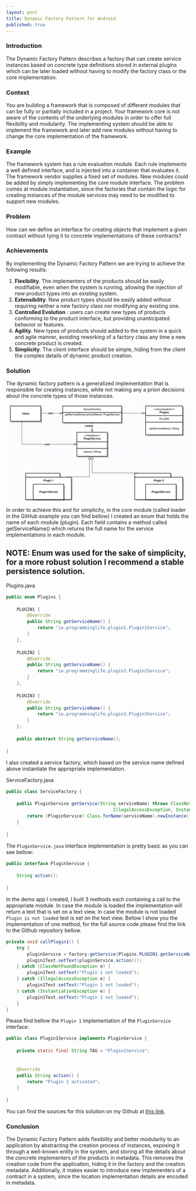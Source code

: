 ```yaml
---
layout: post
title: Dynamic Factory Pattern for Android
published: true
---
```



### Introduction

The Dynamic Factory Pattern describes a factory that can create service instances based on concrete type definitions stored in external plugins which can be later loaded without having to modify the factory class or the core implementation.

### Context

You are building a framework that is composed of different modules that can be fully or partially included in a project. Your framework core is not aware of the contents of the underlying modules in order to offer full flexibility and modularity. The implementing system should be able to implement the framework and later add new modules without having to change the core implementation of the framework.

### Example

The framework system has a rule evaluation module. Each rule implements a well defined interface, and is injected into a container that evaluates it.
The framework vendor supplies a fixed set of modules. New modules could be added by simply implementing the core module interface. The problem comes at module instantiation, since the factories that contain the logic for creating instances of the module services may need to be modified to support new modules.

### Problem

How can we define an interface for creating objects that implement a given contract without tying it to concrete implementations of these contracts?

### Achievements

By implementing the Dynamic Factory Pattern we are trying to achieve the following results:

  1. <b>Flexibility</b>. The implementers of the products should be easily modifiable, even when the system is running, allowing the injection of new product types into an existing system.
  2. <b>Extensibility</b>. New product types should be easily added without requiring neither a new factory class nor modifying any existing one.
  3. <b>Controlled Evolution</b> : users can create new types of products conforming to the product interface, but providing unanticipated behavior or features.
  4. <b>Agility</b>. New types of products should added to the system in a quick and agile manner, avoiding reworking of a factory class any time a new concrete product is created.
  5. <b>Simplicity</b>. The client interface should be simple, hiding from the client the complex details of dynamic product creation.
  
### Solution

The dynamic factory pattern is a generalized implementation that is responsible for creating instances, while not making any a priori decisions about the concrete types of those instances.

![Dynamic Factory Pattern](/public/images/Dynamic_Factory_Pattern.png)

In order to achieve this and for simplicity, in the core module (called loader in the GitHub example you can find bellow) I created an enum that holds the name of each module (plugin). Each field contains a method called getServiceName() which returns the full name for the service implementations in each module.

NOTE: Enum was used for the sake of simplicity, for a more robust solution I recommend a stable persistence solution.
----

Plugins.java

```java
public enum Plugins {

    PLUGIN1 {
        @Override
        public String getServiceName() {
            return "io.programminglife.plugin1.Plugin1Service";
        }
    },

    PLUGIN2 {
        @Override
        public String getServiceName() {
            return "io.programminglife.plugin2.Plugin2Service";
        }
    },

    PLUGIN3 {
        @Override
        public String getServiceName() {
            return "io.programminglife.plugin3.Plugin3Service";
        }
    };

    public abstract String getServiceName();

}
```

I also created a service factory, which based on the service name defined above instantiate the appropriate implementation.

ServiceFactory.java

```java
public class ServiceFactory {

    public PluginService getService(String serviceName) throws ClassNotFoundException, 
                                         IllegalAccessException, InstantiationException {
        return (PluginService) Class.forName(serviceName).newInstance();
    }

}
```

The ```PluginService.java``` interface implementation is pretty basic as you can see bellow:

```java
public interface PluginService {

    String action();

}
```

In the demo app I created, I built 3 methods each containing a call to the appropriate module. In case the module is loaded the implementation will return a text that is set on a text view. In case the module is not loaded ```Plugin is not loaded``` text is set on the text view. Bellow I show you the implementation of one method, for the full source code please find the link to the Github repository bellow.

```java
private void callPlugin1() {
    try {
        pluginService = factory.getService(Plugins.PLUGIN1.getServiceName());
        plugin1Text.setText(pluginService.action());
    } catch (ClassNotFoundException e) {
        plugin1Text.setText("Plugin 1 not loaded");
    } catch (IllegalAccessException e) {
        plugin1Text.setText("Plugin 1 not loaded");
    } catch (InstantiationException e) {
        plugin1Text.setText("Plugin 1 not loaded");
    }
}
```

Please find bellow the ```Plugin 1``` implementation of the ```PluginService``` interface:

```java
public class Plugin1Service implements PluginService {

    private static final String TAG = "Plugin1Service";


    @Override
    public String action() {
        return "Plugin 1 activated";
    }

}
```

You can find the sources for this solution on my Github at [this link](https://github.com/andreivisan/DynamicModuleLoading). 

### Conclusion

The Dynamic Factory Pattern adds flexibility and better modularity to an application by abstracting the creation process of instances, exposing it through a well-known entity in the system, and storing all the details about the concrete implementers of the products in metadata. This removes the creation code from the application, hiding it in the factory and the creation metadata.
Additionally, it makes easier to introduce new implementers of a contract in a system, since the location implementation details are encoded in metadata.





